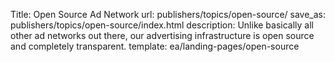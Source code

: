 Title: Open Source Ad Network
url: publishers/topics/open-source/
save_as: publishers/topics/open-source/index.html
description: Unlike basically all other ad networks out there, our advertising infrastructure is open source and completely transparent.
template: ea/landing-pages/open-source
